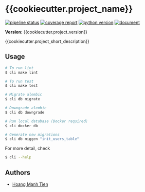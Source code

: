 # {{cookiecutter.project_name}}

[![pipeline status]({{cookiecutter.project_git_path}}/badges/prod/pipeline.svg)]({{cookiecutter.project_git_path}}/-/commits/prod) [![coverage report]({{cookiecutter.project_git_path}}/badges/prod/coverage.svg)]({{cookiecutter.project_git_path}}/-/commits/prod) [![python version](https://img.shields.io/badge/python-3.7-blue.svg)]({{cookiecutter.project_git_path}}/-/commits/prod) [![document](https://img.shields.io/badge/document-OpenAPI-green.svg)]({{cookiecutter.project_git_path}}/-/commits/prod)

**Version**: {{cookiecutter.project_version}}

{{cookiecutter.project_short_description}}

## Usage

```bash
# To run lint
$ cli make lint

# To run test
$ cli make test

# Migrate alembic
$ cli db migrate

# Downgrade alembic
$ cli db downgrade

# Run local database (Docker required)
$ cli docker db

# Generate new migrations
$ cli db miggen "init_users_table"
```

For more detail, check

```bash
$ cli --help
```

## Authors

- [Hoang Manh Tien](https://github.com/tienhm0202)
